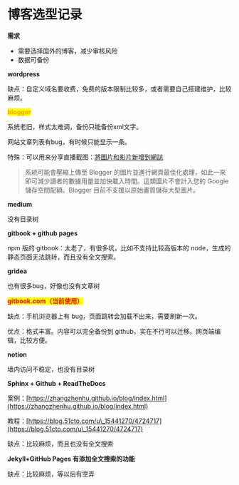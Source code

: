 # 博客选型记录

**需求**

* 需要选择国外的博客，减少审核风险
* 数据可备份



**wordpress**

缺点：自定义域名要收费，免费的版本限制比较多，或者需要自己搭建维护，比较麻烦。



<mark style="color:orange;">**blogger**</mark>

系统老旧，样式太难调，备份只能备份xml文字。

网站文章列表有bug，有时候只能显示一条。

特殊：可以用来分享直播截图：[將圖片和影片新增到網誌](https://support.google.com/blogger/answer/41641)

> 系統可能會壓縮上傳至 Blogger 的圖片並進行網頁最佳化處理，如此一來即可減少讀者的數據用量並加快載入時間。這類圖片不會計入您的 Google 儲存空間配額。Blogger 目前不支援以原始畫質儲存大型圖片。



**medium**

没有目录树



**gitbook + github pages**

npm 版的 gitbook：太老了，有很多坑，比如不支持比较高版本的 node，生成的静态页面无法跳转，而且没有全文搜索。



**gridea**

也有很多bug，好像也没有文章树



<mark style="color:red;">**gitbook.com（当前使用）**</mark>

缺点：手机浏览器上有 bug，页面跳转会加载不出来，需要刷新一次。

优点：格式丰富。内容可以完全备份到 github，实在不行可以迁移。网页端编辑，比较方便。



**notion**

墙内访问不稳定，也没有目录树



**Sphinx + Github + ReadTheDocs**

案例：[https://zhangzhenhu.github.io/blog/index.html](https://zhangzhenhu.github.io/blog/index.html)

教程：[https://blog.51cto.com/u\_15441270/4724717](https://blog.51cto.com/u\_15441270/4724717)

缺点：比较麻烦，而且也没有全文搜索



**Jekyll+GitHub Pages 有添加全文搜索的功能**

缺点：比较麻烦，等以后有空弄
